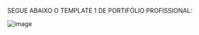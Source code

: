 SEGUE ABAIXO O TEMPLATE 1 DE PORTIFÓLIO PROFISSIONAL:

![image](https://github.com/user-attachments/assets/07a79e27-69d3-4465-8c5a-c84c43306f59)
